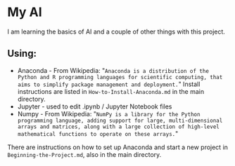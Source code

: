 # My AI
I am learning the basics of AI and a couple of other things with this project.

## Using:
- Anaconda - From Wikipedia: "`Anaconda is a distribution of the Python and R programming languages for scientific computing, that aims to simplify package management and deployment.`" Install instructions are listed in `How-to-Install-Anaconda.md` in the main directory.
- Jupyter - used to edit .ipynb / Jupyter Notebook files
- Numpy - From Wikipedia: "`NumPy is a library for the Python programming language, adding support for large, multi-dimensional arrays and matrices, along with a large collection of high-level mathematical functions to operate on these arrays.`"

There are instructions on how to set up Anaconda and start a new project in `Beginning-the-Project.md`, also in the main directory.
